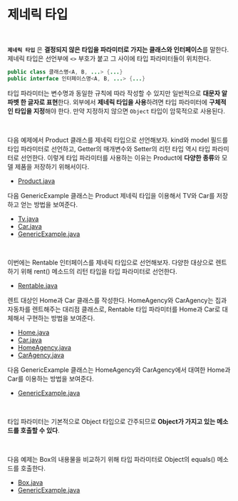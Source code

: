 # 제네릭 타입
<br/>

**`제네릭 타입`** 은 **결정되지 않은 타입을 파라미터로 가지는 클래스와 인터페이스**를 말한다.
제네릭 타입은 선언부에 `<>` 부호가 붙고 그 사이에 타입 파라미터들이 위치한다.
```java
public class 클래스명<A, B, ...> {...}
public interface 인터페이스명<A, B, ...> {...}
```
타입 파라미터는 변수명과 동일한 규칙에 따라 작성할 수 있지만 일반적으로 **대문자 알파벳 한 글자로 표현**한다.
외부에서 **제네릭 타입을 사용**하려면 타입 파라미터에 **구체적인 타입을 지정**해야 한다. 만약 지정하지 않으면 `Object` 타입이 암묵적으로 사용된다.

<br/>

다음 예제에서 Product 클래스를 제네릭 타입으로 선언해보자. kind와 model 필드를 타입 파라미터로 선언하고, Getter의 매개변수와 Setter의 리턴 타입 역시 타입 파라미터로 선언한다.
이렇게 타입 파라미터를 사용하는 이유는 Product에 **다양한 종류**와 모델 제품을 저장하기 위해서이다.
- [Product.java](https://github.com/silxbro/java/blob/main/src/thisisjava/ch13/sec02/exam01/Product.java)

다음 GenericExample 클래스는 Product 제네릭 타입을 이용해서 TV와 Car를 저장하고 얻는 방법을 보여준다.
- [Tv.java](https://github.com/silxbro/java/blob/main/src/thisisjava/ch13/sec02/exam01/Tv.java)
- [Car.java](https://github.com/silxbro/java/blob/main/src/thisisjava/ch13/sec02/exam01/Car.java)
- [GenericExample.java](https://github.com/silxbro/java/blob/main/src/thisisjava/ch13/sec02/exam01/GenericExample.java)

<br/>

이번에는 Rentable 인터페이스를 제네릭 타입으로 선언해보자. 다양한 대상으로 렌트하기 위해 rent() 메소드의 리턴 타입을 타입 파라미터로 선언한다.
- [Rentable.java](https://github.com/silxbro/java/blob/main/src/thisisjava/ch13/sec02/exam02/Rentable.java)

렌트 대상인 Home과 Car 클래스를 작성한다. HomeAgency와 CarAgency는 집과 자동차를 렌트해주는 대리점 클래스로, Rentable 타입 파라미터를 Home과 Car로 대체해서 구현하는 방법을 보여준다.
- [Home.java](https://github.com/silxbro/java/blob/main/src/thisisjava/ch13/sec02/exam02/Home.java)
- [Car.java](https://github.com/silxbro/java/blob/main/src/thisisjava/ch13/sec02/exam02/Car.java)
- [HomeAgency.java](https://github.com/silxbro/java/blob/main/src/thisisjava/ch13/sec02/exam02/HomeAgency.java)
- [CarAgency.java](https://github.com/silxbro/java/blob/main/src/thisisjava/ch13/sec02/exam02/CarAgency.java)

다음 GenericExample 클래스는 HomeAgency와 CarAgency에서 대여한 Home과 Car를 이용하는 방법을 보여준다.
- [GenericExample.java](https://github.com/silxbro/java/blob/main/src/thisisjava/ch13/sec02/exam02/GenericExample.java)

<br/>

타입 파라미터는 기본적으로 Object 타입으로 간주되므로 **Object가 가지고 있는 메소드를 호출할 수 있다**.

<br/>

다음 예제는 Box의 내용물을 비교하기 위해 타입 파라미터로 Object의 equals() 메소드를 호출한다.
- [Box.java](https://github.com/silxbro/java/blob/main/src/thisisjava/ch13/sec02/exam03/Box.java)
- [GenericExample.java](https://github.com/silxbro/java/blob/main/src/thisisjava/ch13/sec02/exam03/GenericExample.java)
